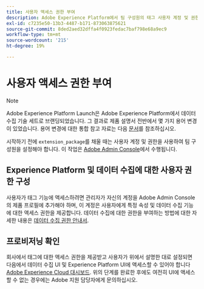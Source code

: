 ```yaml
---
title: 사용자 액세스 권한 부여
description: Adobe Experience Platform에서 팀 구성원의 태그 사용자 계정 및 권한을 설정합니다.
exl-id: c7235e50-13b3-4487-b171-873063875621
source-git-commit: 8ded2aed32dffa4f0923fedac7baf798e68a9ec9
workflow-type: tm+mt
source-wordcount: '215'
ht-degree: 19%

---
```


# 사용자 액세스 권한 부여

>[!NOTE]
>
>Adobe Experience Platform Launch은 Adobe Experience Platform에서 데이터 수집 기술 세트로 브랜딩되었습니다. 그 결과로 제품 설명서 전반에서 몇 가지 용어 변경이 있었습니다. 용어 변경에 대한 통합 참고 자료는 다음 [문서](../../term-updates.md)를 참조하십시오.

시작하기 전에 `extension_package`를 채울 때는 사용자 계정 및 권한을 사용하여 팀 구성원을 설정해야 합니다.  이 작업은 [Adobe Admin Console](https://adminconsole.adobe.com/)에서 수행됩니다.

## Experience Platform 및 데이터 수집에 대한 사용자 권한 구성

사용자가 태그 기능에 액세스하려면 관리자가 자신의 계정을 Adobe Admin Console의 제품 프로필에 추가해야 하며, 이 계정은 사용자에게 특정 속성 및 데이터 수집 기능에 대한 액세스 권한을 제공합니다. 데이터 수집에 대한 권한을 부여하는 방법에 대한 자세한 내용은 [데이터 수집 권한 안내서](../../../collection/permissions.md).

## 프로비저닝 확인

회사에서 태그에 대한 액세스 권한을 제공받고 사용자가 위에서 설명한 대로 설정되면 다음에서 데이터 수집 UI 및 Experience Platform UI에 액세스할 수 있어야 합니다 [Adobe Experience Cloud 대시보드](https://experience.adobe.com/). 위의 단계를 완료한 후에도 여전히 UI에 액세스할 수 없는 경우에는 Adobe 지원 담당자에게 문의하십시오.
